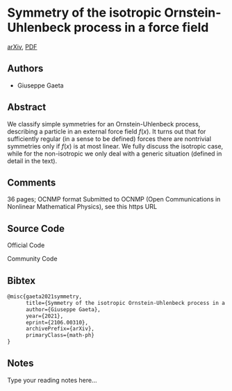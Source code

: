 
# Symmetry of the isotropic Ornstein-Uhlenbeck process in a force field

[arXiv](https://arxiv.org/abs/2106.0310), [PDF](https://arxiv.org/pdf/2106.0310.pdf)

## Authors

- Giuseppe Gaeta

## Abstract

We classify simple symmetries for an Ornstein-Uhlenbeck process, describing a particle in an external force field $f(x)$. It turns out that for sufficiently regular (in a sense to be defined) forces there are nontrivial symmetries only if $f(x)$ is at most linear. We fully discuss the isotropic case, while for the non-isotropic we only deal with a generic situation (defined in detail in the text).

## Comments

36 pages; OCNMP format Submitted to OCNMP (Open Communications in Nonlinear Mathematical Physics), see this https URL

## Source Code

Official Code



Community Code



## Bibtex

```tex
@misc{gaeta2021symmetry,
      title={Symmetry of the isotropic Ornstein-Uhlenbeck process in a force field}, 
      author={Giuseppe Gaeta},
      year={2021},
      eprint={2106.00310},
      archivePrefix={arXiv},
      primaryClass={math-ph}
}
```

## Notes

Type your reading notes here...

